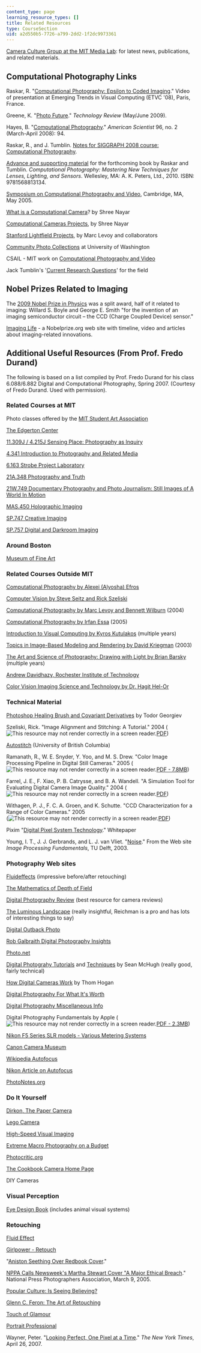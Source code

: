 ```yaml
---
content_type: page
learning_resource_types: []
title: Related Resources
type: CourseSection
uid: a2d550b5-7726-a799-2dd2-1f2dc9973361
---
```


[Camera Culture Group at the MIT Media Lab](http://cameraculture.media.mit.edu/): for latest news, publications, and related materials.

Computational Photography Links
-------------------------------

Raskar, R. "[Computational Photography: Epsilon to Coded Imaging](http://videolectures.net/etvc08_raskar_cpetci/)." Video of presentation at Emerging Trends in Visual Computing (ETVC '08), Paris, France.

Greene, K. "[Photo Future](https://www.technologyreview.com/2009/04/21/266947/photo-future/)." _Technology Review_ (May/June 2009).

Hayes, B. "[Computational Photography](http://www.americanscientist.org/issues/pub/computational-photography)." _American Scientist_ 96, no. 2 (March-April 2008): 94.

Raskar, R., and J. Tumblin. [Notes for SIGGRAPH 2008 course: Computational Photography](http://web.media.mit.edu/~raskar/photo/).

[Advance and supporting material](http://computationalphotography.org/) for the forthcoming book by Raskar and Tumblin. _Computational Photography: Mastering New Techniques for Lenses, Lighting, and Sensors_. Wellesley, MA: A. K. Peters, Ltd., 2010. ISBN: 9781568813134.

[Symposium on Computational Photography and Video](http://scpv.csail.mit.edu/), Cambridge, MA, May 2005.

[What is a Computational Camera](http://www1.cs.columbia.edu/CAVE/projects/what_is/)? by Shree Nayar

[Computational Cameras Projects](http://www1.cs.columbia.edu/CAVE/projects/what_is/), by Shree Nayar

[Stanford Lightfield Projects](http://graphics.stanford.edu/projects/lightfield/), by Marc Levoy and collaborators

[Community Photo Collections](http://grail.cs.washington.edu/projects/cpc/) at University of Washington

CSAIL - MIT work on [Computational Photography and Video](http://people.csail.mit.edu/fredo/photo.html)

Jack Tumblin's '[Current Research Questions](http://www.cs.northwestern.edu/~jet/research.html)' for the field

Nobel Prizes Related to Imaging
-------------------------------

The [2009 Nobel Prize in Physics](http://nobelprize.org/nobel_prizes/physics/laureates/2009/) was a split award, half of it related to imaging: Willard S. Boyle and George E. Smith "for the invention of an imaging semiconductor circuit – the CCD (Charge Coupled Device) sensor."

[Imaging Life](https://educationalgames.nobelprize.org/educational/physics/imaginglife/about.html) - a Nobelprize.org web site with timeline, video and articles about imaging-related innovations. 

Additional Useful Resources (From Prof. Fredo Durand)
-----------------------------------------------------

The following is based on a list compiled by Prof. Fredo Durand for his class 6.088/6.882 Digital and Computational Photography, Spring 2007. (Courtesy of Fredo Durand. Used with permission).

### Related Courses at MIT

Photo classes offered by the [MIT Student Art Association](http://saa.mit.edu/)

[The Edgerton Center](http://web.mit.edu/Edgerton/)

[11.309J / 4.215J Sensing Place: Photography as Inquiry](/courses/11-309j-sensing-place-photography-as-inquiry-fall-2012)

[4.341 Introduction to Photography and Related Media](/courses/4-341-introduction-to-photography-and-related-media-fall-2007)

[6.163 Strobe Project Laboratory](/courses/6-163-strobe-project-laboratory-fall-2005)

[21A.348 Photography and Truth](/courses/21a-348-photography-and-truth-spring-2008)

[21W.749 Documentary Photography and Photo Journalism: Still Images of A World In Motion](/courses/21w-749-documentary-photography-and-photojournalism-still-images-of-a-world-in-motion-spring-2016)

[MAS.450 Holographic Imaging](/courses/mas-450-holographic-imaging-spring-2003)

[SP.747 Creative Imaging](http://web.mit.edu/sp.747/www/)

[SP.757 Digital and Darkroom Imaging](http://web.mit.edu/sp.757/www/index.html)

### Around Boston

[Museum of Fine Art](http://www.mfa.org/)

### Related Courses Outside MIT

[Computational Photography by Alexei (Alyosha) Efros](http://graphics.cs.cmu.edu/courses/15-463/2008_fall/463.html)

[Computer Vision by Steve Seitz and Rick Szeliski](http://www.cs.washington.edu/education/courses/cse576/)

[Computational Photography by Marc Levoy and Bennett Wilburn](http://graphics.stanford.edu/courses/cs448-04-spring/) (2004)

[Computational Photography by Irfan Essa](https://www.youtube.com/watch?v=zFU30zBxbmc) (2005)

[Introduction to Visual Computing by Kyros Kutulakos](http://www.cs.toronto.edu/~kyros/courses/320/) (multiple years)

[Topics in Image-Based Modeling and Rendering by David Kriegman](http://www.cs.ucsd.edu/classes/wi03/cse291-j/) (2003)

[The Art and Science of Photography: Drawing with Light by Brian Barsky](http://inst.eecs.berkeley.edu/~cs39j/archives.html) (multiple years)

[Andrew Davidhazy, Rochester Institute of Technology](http://people.rit.edu/andpph/)

[Color Vision Imaging Science and Technology by Dr. Hagit Hel-Or](http://cs.haifa.ac.il/hagit/courses/ist/lecture_notes.html)

### Technical Material

[Photoshop Healing Brush and Covariant Derivatives](http://www.tgeorgiev.net/) by Todor Georgiev

Szeliski, Rick. "Image Alignment and Stitching: A Tutorial." 2004 (![This resource may not render correctly in a screen reader.](/images/inacessible.gif)[PDF](http://graphics.cs.cmu.edu/courses/15-463/2004_fall/www/Papers/MSR-TR-2004-92-Sep27.pdf))

[Autostitch](http://matthewalunbrown.com/autostitch/autostitch.html) (University of British Columbia)

Ramanath, R., W. E. Snyder, Y. Yoo, and M. S. Drew. "Color Image Processing Pipeline in Digital Still Cameras." 2005 (![This resource may not render correctly in a screen reader.](/images/inacessible.gif)[PDF - 7.8MB](http://citeseerx.ist.psu.edu/viewdoc/download?doi=10.1.1.11.77&rep=rep1&type=pdf))

Farrel, J. E., F. Xiao, P. B. Catrysse, and B. A. Wandell. "A Simulation Tool for Evaluating Digital Camera Image Quality." 2004 (![This resource may not render correctly in a screen reader.](/images/inacessible.gif)[PDF](http://scarlet.stanford.edu/~brian/papers/pdc/SPIE-2004-Simulator-5294-17.pdf))

Withagen, P. J., F. C. A. Groen, and K. Schutte. "CCD Characterization for a Range of Color Cameras." 2005  
(![This resource may not render correctly in a screen reader.](/images/inacessible.gif)[PDF](http://citeseerx.ist.psu.edu/viewdoc/download?doi=10.1.1.77.8513&rep=rep1&type=pdf))

Pixim "[Digital Pixel System Technology](http://bolideco.com/support/technology-highlights/pixim-digital-pixel-system-technology.html)." Whitepaper

Young, I. T., J. J. Gerbrands, and L. J. van Vliet. "[Noise](ftp://qiftp.tudelft.nl/DIPimage/docs/FIP2.3.pdf)." From the Web site _Image Processing Fundamentals_, TU Delft, 2003.

### Photography Web sites

[Fluideffects](http://www.fluideffect.com/) (impressive before/after retouching)

[The Mathematics of Depth of Field](http://www.naturescapes.net/102004/ps1004.htm)

[Digital Photography Review](http://www.dpreview.com/) (best resource for camera reviews)

[The Luminous Landscape](http://luminous-landscape.com/) (really insightful, Reichman is a pro and has lots of interesting things to say)

[Digital Outback Photo](http://www.outbackphoto.com/about/about.html)

[Rob Galbraith Digital Photography Insights](http://www.robgalbraith.com/bins/index.asp)

[Photo.net](http://photo.net/)

[Digital Photograhy Tutorials](http://www.cambridgeincolour.com/tutorials.htm) and [Techniques](http://www.cambridgeincolour.com/techniques.htm) by Sean McHugh (really good, fairly technical)

[How Digital Cameras Work](http://www.bythom.com/) by Thom Hogan

[Digital Photography For What It's Worth](https://www.dpreview.com/forums/post/12868038)

[Digital Photography Miscellaneous Info](http://www.ayton.id.au/gary/photo/Dig_misc1.htm)

Digital Photography Fundamentals by Apple (![This resource may not render correctly in a screen reader.](/images/inacessible.gif)[PDF - 2.3MB](http://manuals.info.apple.com/MANUALS/0/MA123/en_US/Aperture_Photography_Fundamentals.pdf))

[Nikon F5 Series SLR models - Various Metering Systems](http://www.mir.com.my/rb/photography/hardwares/classics/NikonF5/metering/)

[Canon Camera Museum](http://global.canon/en/c-museum/)

[Wikipedia Autofocus](http://en.wikipedia.org/wiki/Autofocus)

[Nikon Article on Autofocus](http://www.nikon.com/about/technology/index.htm)

[PhotoNotes.org](http://photonotes.org.cutestat.com/)

### Do It Yourself

[Dirkon, The Paper Camera](http://www.pinhole.cz/en/pinholecameras/dirkon_01.html)

[Lego Camera](https://www.brothers-brick.com/tag/camera/)

[High-Speed Visual Imaging](http://www.hiviz.com/)

[Extreme Macro Photography on a Budget](http://extreme-macro.co.uk/)

[Photocritic.org](http://photocritic.org/)

[The Cookbook Camera Home Page](http://www.wvi.com/~rberry/cookbook/cookbook.htm)

DIY Cameras

### Visual Perception

[Eye Design Book](http://www.eyedesignbook.com/ch1/contentsch1.html) (includes animal visual systems)

### Retouching

[Fluid Effect](http://www.fluideffect.com/)

[Girlpower - Retouch](http://v3ktor.se/girlpower_reveal_the_retouch.php)

"[Aniston Seething Over Redbook Cover](http://www.frankwbaker.com/aniston.htm)."

[NPPA Calls Newsweek's Martha Stewart Cover "A Major Ethical Breach](https://nppa.org/news/282)." National Press Photographers Association, March 9, 2005.

[Popular Culture: Is Seeing Believing?](http://www.frankwbaker.com/isbmag.htm)

[Glenn C. Feron: The Art of Retouching](http://glennferon.com/index.html)

[Touch of Glamour](http://www.touchofglamour.com/)

[Portrait Professional](http://www.portraitprofessional.com/)

Wayner, Peter. "[Looking Perfect, One Pixel at a Time](http://www.nytimes.com/2007/04/26/technology/26retouch.html)." _The New York Times_, April 26, 2007.